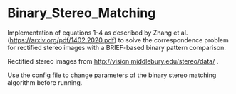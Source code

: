 # Binary_Stereo_Matching

Implementation of equations 1-4  as described by Zhang et al. (https://arxiv.org/pdf/1402.2020.pdf) to solve the 
correspondence problem for rectified stereo images with a BRIEF-based binary pattern comparison.

Rectified stereo images from http://vision.middlebury.edu/stereo/data/ .

Use the config file to change parameters of the binary stereo matching algorithm before running.
